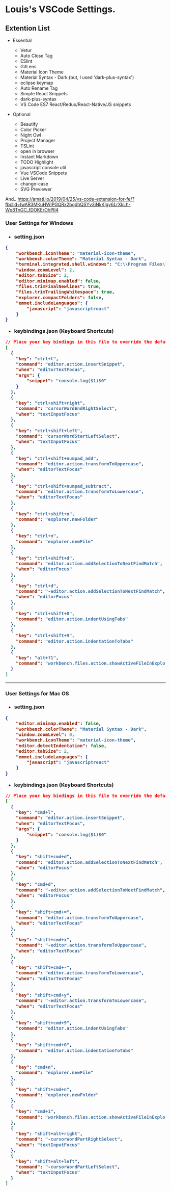 <h1>Louis's VSCode Settings.</h1>

<h2>Extention List</h2>

* Essential
    - Vetur
    - Auto Close Tag
    - ESlint
    - GitLens
    - Material Icon Theme
    - Material Syntax - Dark (but, I used 'dark-plus-syntax')
    - eclipse keymap
    - Auto Rename Tag
    - Simple React Snippets
    - dark-plus-syntax
    - VS Code ES7 React/Redux/React-Native/JS snippets

* Optional
    - Beautify
    - Color Picker
    - Night Owl
    - Project Manager
    - TSLint
    - open in browser
    - Instant Markdown
    - TODO Highlight
    - javascript console util
    - Vue VSCode Snippets
    - Live Server
    - change-case
    - SVG Previewer

And..
https://amati.io/2019/04/25/vs-code-extension-for-fe/?fbclid=IwAR3MKuHWIPGQRx2bgdhQSYv3iNkKIgy6LrXkLh-Wp8TnGC_fDOKErOhPIl4

<h3>User Settings for Windows<h3>

* setting.json
```json
{
    "workbench.iconTheme": "material-icon-theme",
    "workbench.colorTheme": "Material Syntax - Dark",
    "terminal.integrated.shell.windows": "C:\\Program Files\\Git\\bin\\bash.exe",
    "window.zoomLevel": 2,
    "editor.tabSize": 2,
    "editor.minimap.enabled": false,
    "files.trimFinalNewlines": true,
    "files.trimTrailingWhitespace": true,
    "explorer.compactFolders": false,
    "emmet.includeLanguages": {
        "javascript": "javascriptreact"
    }
}
```

* keybindings.json (Keyboard Shortcuts)
```json
// Place your key bindings in this file to override the defaults
[
  {
    "key": "ctrl+l",
    "command": "editor.action.insertSnippet",
    "when": "editorTextFocus",
    "args": {
        "snippet": "console.log($1)$0"
    }
  },
  {
    "key": "ctrl+shift+right",
    "command": "cursorWordEndRightSelect",
    "when": "textInputFocus"
  },
  {
    "key": "ctrl+shift+left",
    "command": "cursorWordStartLeftSelect",
    "when": "textInputFocus"
  },
  {
    "key": "ctrl+shift+numpad_add",
    "command": "editor.action.transformToUppercase",
    "when": "editorTextFocus"
  },
  {
    "key": "ctrl+shift+numpad_subtract",
    "command": "editor.action.transformToLowercase",
    "when": "editorTextFocus"
  },
  {
    "key": "ctrl+shift+n",
    "command": "explorer.newFolder"
  },
  {
    "key": "ctrl+n",
    "command": "explorer.newFile"
  },
  {
    "key": "ctrl+shift+d",
    "command": "editor.action.addSelectionToNextFindMatch",
    "when": "editorFocus"
  },
  {
    "key": "ctrl+d",
    "command": "-editor.action.addSelectionToNextFindMatch",
    "when": "editorFocus"
  },
  {
    "key": "ctrl+shift+8",
    "command": "editor.action.indentUsingTabs"
  },
  {
    "key": "ctrl+shift+9",
    "command": "editor.action.indentationToTabs"
  },
  {
    "key": "alt+f1",
    "command": "workbench.files.action.showActiveFileInExplorer"
  }
]
```

<hr>

<h3>User Settings for Mac OS<h3>

* setting.json
```json
{
    "editor.minimap.enabled": false,
    "workbench.colorTheme": "Material Syntax - Dark",
    "window.zoomLevel": 0,
    "workbench.iconTheme": "material-icon-theme",
    "editor.detectIndentation": false,
    "editor.tabSize": 2,
    "emmet.includeLanguages": {
        "javascript": "javascriptreact"
    }
}

```

* keybindings.json (Keyboard Shortcuts)
```json
// Place your key bindings in this file to override the defaultsauto[]
[
  {
    "key": "cmd+l",
    "command": "editor.action.insertSnippet",
    "when": "editorTextFocus",
    "args": {
        "snippet": "console.log($1)$0"
    }
  },
  {
    "key": "shift+cmd+d",
    "command": "editor.action.addSelectionToNextFindMatch",
    "when": "editorFocus"
  },
  {
    "key": "cmd+d",
    "command": "-editor.action.addSelectionToNextFindMatch",
    "when": "editorFocus"
  },
  {
    "key": "shift+cmd+=",
    "command": "editor.action.transformToUppercase",
    "when": "editorTextFocus"
  },
  {
    "key": "shift+cmd+x",
    "command": "-editor.action.transformToUppercase",
    "when": "editorTextFocus"
  },
  {
    "key": "shift+cmd+-",
    "command": "editor.action.transformToLowercase",
    "when": "editorTextFocus"
  },
  {
    "key": "shift+cmd+y",
    "command": "-editor.action.transformToLowercase",
    "when": "editorTextFocus"
  },
  {
    "key": "shift+cmd+9",
    "command": "editor.action.indentUsingTabs"
  },
  {
    "key": "shift+cmd+0",
    "command": "editor.action.indentationToTabs"
  },
  {
    "key": "cmd+n",
    "command": "explorer.newFile"
  },
  {
    "key": "shift+cmd+n",
    "command": "explorer.newFolder"
  },
  {
    "key": "cmd+1",
    "command": "workbench.files.action.showActiveFileInExplorer"
  },
  {
    "key": "shift+alt+right",
    "command": "-cursorWordPartRightSelect",
    "when": "textInputFocus"
  },
  {
    "key": "shift+alt+left",
    "command": "-cursorWordPartLeftSelect",
    "when": "textInputFocus"
  }
]
```
